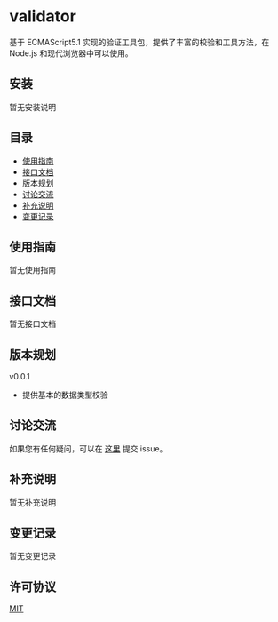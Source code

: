 
validator
===========================
基于 ECMAScript5.1 实现的验证工具包，提供了丰富的校验和工具方法，在 Node.js 和现代浏览器中可以使用。

## 安装

暂无安装说明

## 目录

* [使用指南](#使用指南)
* [接口文档](#接口文档)
* [版本规划](#版本规划)
* [讨论交流](#讨论交流)
* [补充说明](#补充说明)
* [变更记录](#变更记录)

## 使用指南

暂无使用指南

## 接口文档

暂无接口文档

## 版本规划

v0.0.1
* 提供基本的数据类型校验

## 讨论交流

如果您有任何疑问，可以在 [这里](https://github.com/sTdobTs/validator/issues) 提交 issue。

## 补充说明

暂无补充说明

## 变更记录

暂无变更记录

## 许可协议

[MIT](LICENSE)
